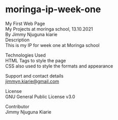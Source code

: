 # moringa-ip-week-one
My First Web Page  
My Projects at moringa school, 13.10.2021  
By Jimmy Njuguna kiarie  
Description  
This is my IP for week one at Moringa school  

Technologies Used  
HTML Tags to style the page  
CSS also used to style the formats and appearance

Support and contact details  
jimmyn.kiarie@gmail.com

License  
GNU General Public License v3.0

Contributor  
Jimmy Njuguna Kiarie
